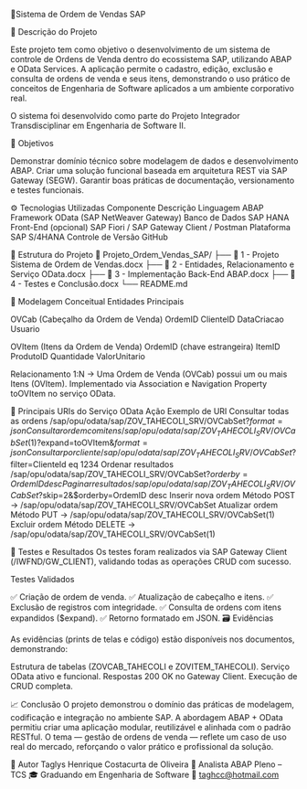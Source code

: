 🧾Sistema de Ordem de Vendas SAP

📘 Descrição do Projeto

Este projeto tem como objetivo o desenvolvimento de um sistema de controle de Ordens de Venda dentro do ecossistema SAP, utilizando ABAP e OData Services.
A aplicação permite o cadastro, edição, exclusão e consulta de ordens de venda e seus itens, demonstrando o uso prático de conceitos de Engenharia de Software aplicados a um ambiente corporativo real.

O sistema foi desenvolvido como parte do Projeto Integrador Transdisciplinar em Engenharia de Software II.

🎯 Objetivos

Demonstrar domínio técnico sobre modelagem de dados e desenvolvimento ABAP.
Criar uma solução funcional baseada em arquitetura REST via SAP Gateway (SEGW).
Garantir boas práticas de documentação, versionamento e testes funcionais.

⚙️ Tecnologias Utilizadas
Componente	Descrição
Linguagem	ABAP
Framework	OData (SAP NetWeaver Gateway)
Banco de Dados	SAP HANA
Front-End (opcional)	SAP Fiori / SAP Gateway Client / Postman
Plataforma	SAP S/4HANA
Controle de Versão	GitHub

🧩 Estrutura do Projeto
📂 Projeto_Ordem_Vendas_SAP/
├── 📘 1 - Projeto Sistema de Ordem de Vendas.docx
├── 📗 2 - Entidades, Relacionamento e Serviço OData.docx
├── 📙 3 - Implementação Back-End ABAP.docx
├── 📕 4 - Testes e Conclusão.docx
└── README.md

🧠 Modelagem Conceitual
Entidades Principais

OVCab (Cabeçalho da Ordem de Venda)
OrdemID
ClienteID
DataCriacao
Usuario

OVItem (Itens da Ordem de Venda)
OrdemID (chave estrangeira)
ItemID
ProdutoID
Quantidade
ValorUnitario

Relacionamento
1:N → Uma Ordem de Venda (OVCab) possui um ou mais Itens (OVItem).
Implementado via Association e Navigation Property toOVItem no serviço OData.

🔗 Principais URIs do Serviço OData
Ação	Exemplo de URI
Consultar todas as ordens	/sap/opu/odata/sap/ZOV_TAHECOLI_SRV/OVCabSet?$format=json
Consultar ordem com itens	/sap/opu/odata/sap/ZOV_TAHECOLI_SRV/OVCabSet(1)?$expand=toOVItem&$format=json
Consultar por cliente	/sap/opu/odata/sap/ZOV_TAHECOLI_SRV/OVCabSet?$filter=ClienteId eq 1234
Ordenar resultados	/sap/opu/odata/sap/ZOV_TAHECOLI_SRV/OVCabSet?$orderby=OrdemID desc
Paginar resultados	/sap/opu/odata/sap/ZOV_TAHECOLI_SRV/OVCabSet?$skip=2&$orderby=OrdemID desc
Inserir nova ordem	Método POST → /sap/opu/odata/sap/ZOV_TAHECOLI_SRV/OVCabSet
Atualizar ordem	Método PUT → /sap/opu/odata/sap/ZOV_TAHECOLI_SRV/OVCabSet(1)
Excluir ordem	Método DELETE → /sap/opu/odata/sap/ZOV_TAHECOLI_SRV/OVCabSet(1)

🧪 Testes e Resultados
Os testes foram realizados via SAP Gateway Client (/IWFND/GW_CLIENT), validando todas as operações CRUD com sucesso.

Testes Validados

✅ Criação de ordem de venda.
✅ Atualização de cabeçalho e itens.
✅ Exclusão de registros com integridade.
✅ Consulta de ordens com itens expandidos ($expand).
✅ Retorno formatado em JSON.
🗃️ Evidências

As evidências (prints de telas e código) estão disponíveis nos documentos, demonstrando:

Estrutura de tabelas (ZOVCAB_TAHECOLI e ZOVITEM_TAHECOLI).
Serviço OData ativo e funcional.
Respostas 200 OK no Gateway Client.
Execução de CRUD completa.

📈 Conclusão
O projeto demonstrou o domínio das práticas de modelagem, codificação e integração no ambiente SAP.
A abordagem ABAP + OData permitiu criar uma aplicação modular, reutilizável e alinhada com o padrão RESTful.
O tema — gestão de ordens de venda — reflete um caso de uso real do mercado, reforçando o valor prático e profissional da solução.

👤 Autor
Taglys Henrique Costacurta de Oliveira
📍 Analista ABAP Pleno – TCS
🎓 Graduando em Engenharia de Software
📧 taghcc@hotmail.com

